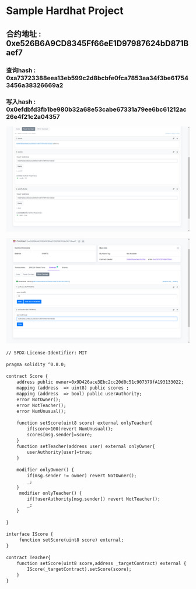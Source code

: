 # Sample Hardhat Project

## 合约地址 : 0xe526B6A9CD8345Ff66eE1D97987624bD871Baef7

### 查询hash : 0xa73723388eea13eb599c2d8bcbfe0fca7853aa34f3be617543456a38326669a2

### 写入hash : 0x0efdbfd3fb1be980b32a68e53cabe67331a79ee6bc61212ac26e4f21c2a04357


![查询权限](/w2_2/pic/查询权限.png)

![添加权限](/w2_2/pic/添加权限.png)

```
// SPDX-License-Identifier: MIT

pragma solidity ^0.8.0;

contract Score {
    address public owner=0x9D426ace3Ebc2cc20d0c51c907379fA193133022;
    mapping (address  => uint8) public scores ; 
    mapping (address  => bool) public userAuthority; 
    error NotOwner();
    error NotTeacher();
    error NumUnusual();

    function setScore(uint8 score) external onlyTeacher{
        if(score>100)revert NumUnusual();
        scores[msg.sender]=score;
    }
    function setTeacher(address user) external onlyOwner{
        userAuthority[user]=true;
    }

    modifier onlyOwner() {
        if(msg.sender != owner) revert NotOwner();
        _;
    }
     modifier onlyTeacher() {
        if(!userAuthority[msg.sender]) revert NotTeacher();
        _;
    }

}

interface IScore {
     function setScore(uint8 score) external;
}

contract Teacher{
    function setScore(uint8 score,address _targetContract) external {
        IScore(_targetContract).setScore(score);
    }
}


```
